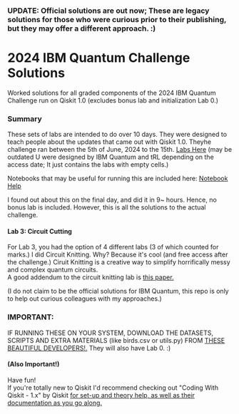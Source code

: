 ### UPDATE: Official solutions are out now; These are legacy solutions for those who were curious prior to their publishing, but they may offer a different approach. :)

# 2024 IBM Quantum Challenge Solutions
Worked solutions for all graded components of the 2024 IBM Quantum Challenge run on Qiskit 1.0 (excludes bonus lab and initialization Lab 0.) 

### Summary
These sets of labs are intended to do over 10 days. They were designed to teach people about the updates that came out with Qiskit 1.0.
Theyhe challenge ran between the 5th of June, 2024 to the 15th. <a href="https://challenges.quantum.ibm.com/2024#lab-0">Labs Here</a> (may be outdated U were designed by IBM Quantum and tRL depending on the access date; It just contains the labs with empty cells.)

Notebooks that may be useful for running this are included here:  <a href="https://www.ibm.com/quantum/blog/qiskit-notebook-environments">Notebook Help</a>

I found out about this on the final day, and did it in 9~ hours. Hence, no bonus lab is included. However, this is all the solutions to the actual challenge.

#### Lab 3: Circuit Cutting
For Lab 3, you had the option of 4 different labs (3 of which counted for marks.) I did Circuit Knitting. Why? Because it's cool (and free access after the challenge.) Ciruit Knitting is a creative way to simplify horrifically messy and complex quantum circuits. <br>
A good addendum to the circuit knitting lab is <a href="https://arxiv.org/pdf/2205.00016">this paper.</a>

(I do not claim to be the official solutions for IBM Quantum, this repo is only to help out curious colleagues with my approaches.)

### IMPORTANT: 
IF RUNNING THESE ON YOUR SYSTEM, DOWNLOAD THE DATASETS, SCRIPTS AND EXTRA MATERIALS (like birds.csv or utils.py) FROM <a href="https://github.com/qiskit-community/ibm-quantum-challenge-2024/tree/main">THESE BEAUTIFUL DEVELOPERS!.</a> They will also have Lab 0. :)

#### (Also Important!)

Have fun! <br>
If you're totally new to Qiskit I'd recommend checking out "Coding With Qiskit - 1.x" by Qiskit <a href="https://www.youtube.com/playlist?list=PLOFEBzvs-VvrgHZt3exM_NNiNKtZlHvZi"> for set-up and theory help, as well as their documentation as you go along.
